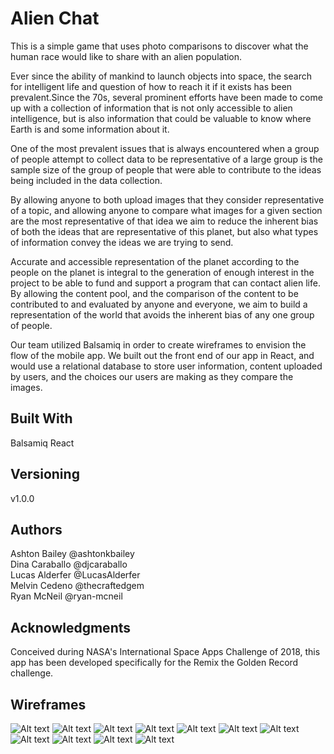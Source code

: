 # Alien Chat
This is a simple game that uses photo comparisons to discover what the human race would like to share with an alien population. 

Ever since the ability of mankind to launch objects into space, the search for intelligent life and question of how to reach it if it exists has been prevalent.Since the 70s, several prominent efforts have been made to come up with a collection of information that is not only accessible to alien intelligence, but is also information that could be valuable to know where Earth is and some information about it.

One of the most prevalent issues that is always encountered when a group of people attempt to collect data to be representative of a large group is the sample size of the group of people that were able to contribute to the ideas being included in the data collection.

By allowing anyone to both upload images that they consider representative of a topic, and allowing anyone to compare what images for a given section are the most representative of that idea we aim to reduce the inherent bias of both the ideas that are representative of this planet, but also what types of information convey the ideas we are trying to send.

Accurate and accessible representation of the planet according to the people on the planet is integral to the generation of enough interest in the project to be able to fund and support a program that can contact alien life. By allowing the content pool, and the comparison of the content to be contributed to and evaluated by anyone and everyone, we aim to build a representation of the world that avoids the inherent bias of any one group of people.

Our team utilized Balsamiq in order to create wireframes to envision the flow of the mobile app. We built out the front end of our app in React, and would use a relational database to store user information, content uploaded by users, and the choices our users are making as they compare the images.


## Built With
Balsamiq
React

## Versioning
v1.0.0

## Authors
Ashton Bailey @ashtonkbailey  
Dina Caraballo @djcaraballo  
Lucas Alderfer @LucasAlderfer  
Melvin Cedeno @thecraftedgem  
Ryan McNeil @ryan-mcneil  



## Acknowledgments
Conceived during NASA's International Space Apps Challenge of 2018, this app has been developed specifically for the Remix the Golden Record challenge.

## Wireframes
![Alt text](./images/Desktop-landing.png "Desktop Landing Page Wireframe")
![Alt text](./images/Desktop-Login.png "Desktop Login Page Wireframe")
![Alt text](./images/Mobile-Auth.png "Mobile Authorization Page Wireframe")
![Alt text](./images/NewUser-Signup.png "New User Signup Page Wireframe")
![Alt text](./images/User-Demographics.png "User Demographics Page Wireframe")
![Alt text](./images/Mobile-Landing-Page.png "Mobile Landing Page Wireframe")
![Alt text](./images/Mobile-Login-Page.png "Mobile Login Page Wireframe")
![Alt text](./images/Instructions.png "Instructions Page Wireframe")
![Alt text](./images/Contribute.png "Contribute Page Wireframe")
![Alt text](./images/Categories.png "Categories Page Wireframe")
![Alt text](./images/Image-Choice.png "Image Choice Page Wireframe")

